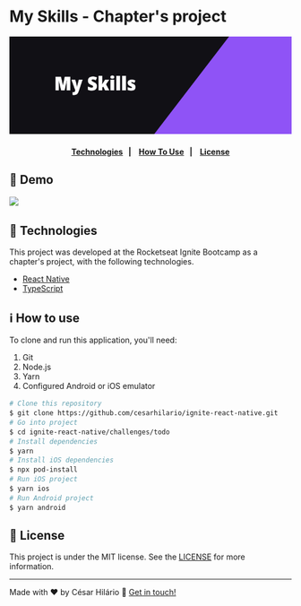 # My Skills - Chapter's project

<div align="center">

![My Skills app cover](./demo/cover.png)

</div>

<h4 align="center">
  <a href="#technologies">Technologies</a>&nbsp;&nbsp;&nbsp;|&nbsp;&nbsp;&nbsp;
  <a href="#how-to-use">How To Use</a>&nbsp;&nbsp;&nbsp;|&nbsp;&nbsp;&nbsp;
  <a href="license">License</a>
</h4>

## 🏁 Demo

<img src="https://github.com/cesarhilario/ignite-react-native/blob/main/chapters/myskills/demo/demo.gif" width="250px"/>

<h2 id="technologies">
  🚀 Technologies
</h2>

This project was developed at the Rocketseat Ignite Bootcamp as a chapter's project, with the following technologies.

- [React Native](https://reactnative.dev//)
- [TypeScript](https://www.typescriptlang.org/)

<h2 id="how-to-use">
  ℹ️ How to use
</h2>

To clone and run this application, you'll need:

1. Git
2. Node.js
3. Yarn
4. Configured Android or iOS emulator

```bash
# Clone this repository
$ git clone https://github.com/cesarhilario/ignite-react-native.git
# Go into project
$ cd ignite-react-native/challenges/todo
# Install dependencies
$ yarn
# Install iOS dependencies
$ npx pod-install
# Run iOS project
$ yarn ios
# Run Android project
$ yarn android
```

<h2 id="license">
  📝 License
</h2>

This project is under the MIT license. See the [LICENSE](https://github.com/cesarhilario/ignite-react-native/blob/main/LICENSE) for more information.

---

Made with ❤️ by César Hilário :wave: [Get in touch!](https://www.linkedin.com/in/cesarhilario/)
